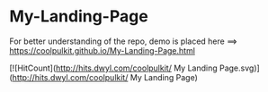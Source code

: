 # My-Landing-Page

For better understanding of the repo, demo is placed here ==> https://coolpulkit.github.io/My-Landing-Page.html

[![HitCount](http://hits.dwyl.com/coolpulkit/ My Landing Page.svg)](http://hits.dwyl.com/coolpulkit/ My Landing Page)

